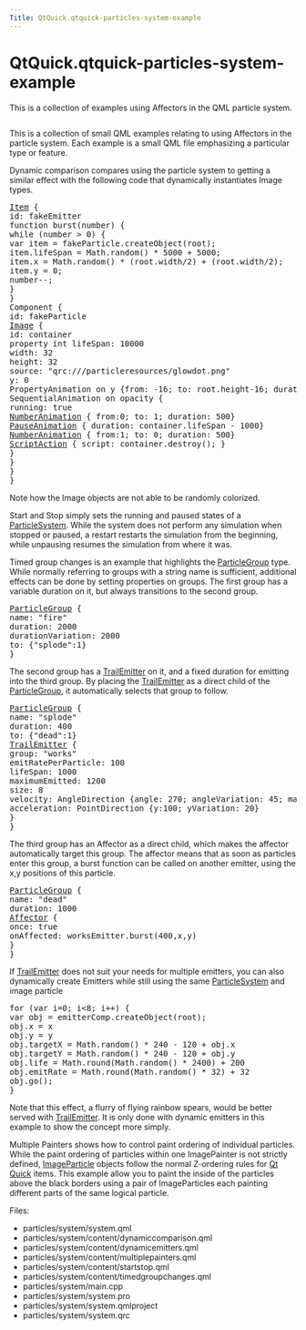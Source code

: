 ```yaml
---
Title: QtQuick.qtquick-particles-system-example
---
```


# QtQuick.qtquick-particles-system-example

<span class="subtitle"></span>
<!-- $$$particles/system-description -->
<p>This is a collection of examples using Affectors in the QML particle system.<p class="centerAlign"><img src="https://developer.ubuntu.com/static/devportal_uploaded/493e5e54-d159-4067-9d86-e4539d864918-../qtquick-particles-system-example/images/qml-system-example.png" alt="" /></p><p>This is a collection of small QML examples relating to using Affectors in the particle system. Each example is a small QML file emphasizing a particular type or feature.</p>
<p>Dynamic comparison compares using the particle system to getting a similar effect with the following code that dynamically instantiates Image types.</p>
<pre class="qml"><span class="type"><a href="QtQuick.Item.md">Item</a></span> {
<span class="name">id</span>: <span class="name">fakeEmitter</span>
<span class="keyword">function</span> <span class="name">burst</span>(<span class="name">number</span>) {
<span class="keyword">while</span> (<span class="name">number</span> <span class="operator">&gt;</span> <span class="number">0</span>) {
var <span class="name">item</span> = <span class="name">fakeParticle</span>.<span class="name">createObject</span>(<span class="name">root</span>);
<span class="name">item</span>.<span class="name">lifeSpan</span> <span class="operator">=</span> <span class="name">Math</span>.<span class="name">random</span>() <span class="operator">*</span> <span class="number">5000</span> <span class="operator">+</span> <span class="number">5000</span>;
<span class="name">item</span>.<span class="name">x</span> <span class="operator">=</span> <span class="name">Math</span>.<span class="name">random</span>() <span class="operator">*</span> (<span class="name">root</span>.<span class="name">width</span><span class="operator">/</span><span class="number">2</span>) <span class="operator">+</span> (<span class="name">root</span>.<span class="name">width</span><span class="operator">/</span><span class="number">2</span>);
<span class="name">item</span>.<span class="name">y</span> <span class="operator">=</span> <span class="number">0</span>;
number--;
}
}
<span class="type">Component</span> {
<span class="name">id</span>: <span class="name">fakeParticle</span>
<span class="type"><a href="QtQuick.Image.md">Image</a></span> {
<span class="name">id</span>: <span class="name">container</span>
property <span class="type">int</span> <span class="name">lifeSpan</span>: <span class="number">10000</span>
<span class="name">width</span>: <span class="number">32</span>
<span class="name">height</span>: <span class="number">32</span>
<span class="name">source</span>: <span class="string">&quot;qrc:///particleresources/glowdot.png&quot;</span>
<span class="name">y</span>: <span class="number">0</span>
PropertyAnimation on <span class="name">y</span> {<span class="name">from</span>: -<span class="number">16</span>; <span class="name">to</span>: <span class="name">root</span>.<span class="name">height</span><span class="operator">-</span><span class="number">16</span>; <span class="name">duration</span>: <span class="name">container</span>.<span class="name">lifeSpan</span>; <span class="name">running</span>: <span class="number">true</span>}
SequentialAnimation on <span class="name">opacity</span> {
<span class="name">running</span>: <span class="number">true</span>
<span class="type"><a href="QtQuick.NumberAnimation.md">NumberAnimation</a></span> { <span class="name">from</span>:<span class="number">0</span>; <span class="name">to</span>: <span class="number">1</span>; <span class="name">duration</span>: <span class="number">500</span>}
<span class="type"><a href="QtQuick.PauseAnimation.md">PauseAnimation</a></span> { <span class="name">duration</span>: <span class="name">container</span>.<span class="name">lifeSpan</span> <span class="operator">-</span> <span class="number">1000</span>}
<span class="type"><a href="QtQuick.NumberAnimation.md">NumberAnimation</a></span> { <span class="name">from</span>:<span class="number">1</span>; <span class="name">to</span>: <span class="number">0</span>; <span class="name">duration</span>: <span class="number">500</span>}
<span class="type"><a href="QtQuick.ScriptAction.md">ScriptAction</a></span> { <span class="name">script</span>: <span class="name">container</span>.<span class="name">destroy</span>(); }
}
}
}
}</pre>
<p>Note how the Image objects are not able to be randomly colorized.</p>
<p>Start and Stop simply sets the running and paused states of a <a href="QtQuick.Particles.ParticleSystem.md">ParticleSystem</a>. While the system does not perform any simulation when stopped or paused, a restart restarts the simulation from the beginning, while unpausing resumes the simulation from where it was.</p>
<p>Timed group changes is an example that highlights the <a href="QtQuick.Particles.ParticleGroup.md">ParticleGroup</a> type. While normally referring to groups with a string name is sufficient, additional effects can be done by setting properties on groups. The first group has a variable duration on it, but always transitions to the second group.</p>
<pre class="qml"><span class="type"><a href="QtQuick.Particles.ParticleGroup.md">ParticleGroup</a></span> {
<span class="name">name</span>: <span class="string">&quot;fire&quot;</span>
<span class="name">duration</span>: <span class="number">2000</span>
<span class="name">durationVariation</span>: <span class="number">2000</span>
<span class="name">to</span>: {&quot;splode&quot;:<span class="number">1</span>}
}</pre>
<p>The second group has a <a href="QtQuick.Particles.TrailEmitter.md">TrailEmitter</a> on it, and a fixed duration for emitting into the third group. By placing the <a href="QtQuick.Particles.TrailEmitter.md">TrailEmitter</a> as a direct child of the <a href="QtQuick.Particles.ParticleGroup.md">ParticleGroup</a>, it automatically selects that group to follow.</p>
<pre class="qml"><span class="type"><a href="QtQuick.Particles.ParticleGroup.md">ParticleGroup</a></span> {
<span class="name">name</span>: <span class="string">&quot;splode&quot;</span>
<span class="name">duration</span>: <span class="number">400</span>
<span class="name">to</span>: {&quot;dead&quot;:<span class="number">1</span>}
<span class="type"><a href="QtQuick.Particles.TrailEmitter.md">TrailEmitter</a></span> {
<span class="name">group</span>: <span class="string">&quot;works&quot;</span>
<span class="name">emitRatePerParticle</span>: <span class="number">100</span>
<span class="name">lifeSpan</span>: <span class="number">1000</span>
<span class="name">maximumEmitted</span>: <span class="number">1200</span>
<span class="name">size</span>: <span class="number">8</span>
<span class="name">velocity</span>: <span class="name">AngleDirection</span> {<span class="name">angle</span>: <span class="number">270</span>; <span class="name">angleVariation</span>: <span class="number">45</span>; <span class="name">magnitude</span>: <span class="number">20</span>; <span class="name">magnitudeVariation</span>: <span class="number">20</span>;}
<span class="name">acceleration</span>: <span class="name">PointDirection</span> {<span class="name">y</span>:<span class="number">100</span>; <span class="name">yVariation</span>: <span class="number">20</span>}
}
}</pre>
<p>The third group has an Affector as a direct child, which makes the affector automatically target this group. The affector means that as soon as particles enter this group, a burst function can be called on another emitter, using the x,y positions of this particle.</p>
<pre class="qml"><span class="type"><a href="QtQuick.Particles.ParticleGroup.md">ParticleGroup</a></span> {
<span class="name">name</span>: <span class="string">&quot;dead&quot;</span>
<span class="name">duration</span>: <span class="number">1000</span>
<span class="type"><a href="QtQuick.Particles.Affector.md">Affector</a></span> {
<span class="name">once</span>: <span class="number">true</span>
<span class="name">onAffected</span>: <span class="name">worksEmitter</span>.<span class="name">burst</span>(<span class="number">400</span>,<span class="name">x</span>,<span class="name">y</span>)
}
}</pre>
<p>If <a href="QtQuick.Particles.TrailEmitter.md">TrailEmitter</a> does not suit your needs for multiple emitters, you can also dynamically create Emitters while still using the same <a href="QtQuick.Particles.ParticleSystem.md">ParticleSystem</a> and image particle</p>
<pre class="qml"><span class="keyword">for</span> (<span class="keyword">var</span> <span class="name">i</span>=<span class="number">0</span>; <span class="name">i</span><span class="operator">&lt;</span><span class="number">8</span>; i++) {
var <span class="name">obj</span> = <span class="name">emitterComp</span>.<span class="name">createObject</span>(<span class="name">root</span>);
<span class="name">obj</span>.<span class="name">x</span> <span class="operator">=</span> <span class="name">x</span>
<span class="name">obj</span>.<span class="name">y</span> <span class="operator">=</span> <span class="name">y</span>
<span class="name">obj</span>.<span class="name">targetX</span> <span class="operator">=</span> <span class="name">Math</span>.<span class="name">random</span>() <span class="operator">*</span> <span class="number">240</span> <span class="operator">-</span> <span class="number">120</span> <span class="operator">+</span> <span class="name">obj</span>.<span class="name">x</span>
<span class="name">obj</span>.<span class="name">targetY</span> <span class="operator">=</span> <span class="name">Math</span>.<span class="name">random</span>() <span class="operator">*</span> <span class="number">240</span> <span class="operator">-</span> <span class="number">120</span> <span class="operator">+</span> <span class="name">obj</span>.<span class="name">y</span>
<span class="name">obj</span>.<span class="name">life</span> <span class="operator">=</span> <span class="name">Math</span>.<span class="name">round</span>(<span class="name">Math</span>.<span class="name">random</span>() <span class="operator">*</span> <span class="number">2400</span>) <span class="operator">+</span> <span class="number">200</span>
<span class="name">obj</span>.<span class="name">emitRate</span> <span class="operator">=</span> <span class="name">Math</span>.<span class="name">round</span>(<span class="name">Math</span>.<span class="name">random</span>() <span class="operator">*</span> <span class="number">32</span>) <span class="operator">+</span> <span class="number">32</span>
<span class="name">obj</span>.<span class="name">go</span>();
}</pre>
<p>Note that this effect, a flurry of flying rainbow spears, would be better served with <a href="QtQuick.Particles.TrailEmitter.md">TrailEmitter</a>. It is only done with dynamic emitters in this example to show the concept more simply.</p>
<p>Multiple Painters shows how to control paint ordering of individual particles. While the paint ordering of particles within one ImagePainter is not strictly defined, <a href="QtQuick.Particles.ImageParticle.md">ImageParticle</a> objects follow the normal Z-ordering rules for <a href="QtQuick.qtquick-index.md">Qt Quick</a> items. This example allow you to paint the inside of the particles above the black borders using a pair of ImageParticles each painting different parts of the same logical particle.</p>
<p>Files:</p>
<ul>
<li>particles/system/system.qml</li>
<li>particles/system/content/dynamiccomparison.qml</li>
<li>particles/system/content/dynamicemitters.qml</li>
<li>particles/system/content/multiplepainters.qml</li>
<li>particles/system/content/startstop.qml</li>
<li>particles/system/content/timedgroupchanges.qml</li>
<li>particles/system/main.cpp</li>
<li>particles/system/system.pro</li>
<li>particles/system/system.qmlproject</li>
<li>particles/system/system.qrc</li>
</ul>
<!-- @@@particles/system -->
